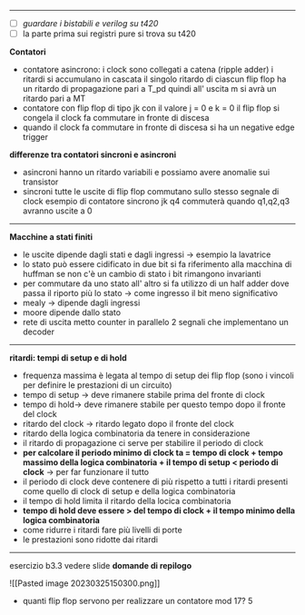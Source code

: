 ---
- [ ] *guardare i bistabili e verilog su t420*
- [ ] la parte prima sui registri pure si trova su t420

**Contatori**
- contatore asincrono: i clock sono collegati a catena (ripple adder)
	i ritardi si accumulano in cascata il singolo ritardo di ciascun flip flop ha un ritardo di propagazione pari a T_pd quindi all' uscita m si avrà un ritardo pari a MT
- contatore con flip flop di tipo jk con il valore j = 0 e k = 0 il flip flop si congela il clock fa commutare in fronte di discesa 
- quando il clock fa commutare in fronte di discesa si ha un negative edge trigger 

**differenze tra contatori sincroni e asincroni**
- asincroni hanno un ritardo variabili e possiamo avere anomalie sui transistor 
- sincroni tutte le uscite di flip flop commutano sullo stesso segnale di clock esempio di contatore sincrono jk q4 commuterà quando q1,q2,q3 avranno uscite a 0 

- - - 
**Macchine a stati finiti**

- le uscite dipende dagli stati e dagli ingressi -> esempio la lavatrice 
- lo stato può essere cidificato in due bit si fa riferimento alla macchina di huffman se non c'è un cambio di stato i bit rimangono invarianti 
- per commutare da uno stato all' altro si fa utilizzo di un half adder dove passa il riporto più lo stato -> come ingresso il bit meno significativo 
- mealy -> dipende dagli ingressi 
- moore dipende dallo stato
- rete di uscita metto counter in parallelo 2 segnali che implementano un decoder 
- - -

**ritardi: tempi di setup e di hold**

- frequenza massima è legata al tempo di setup dei flip flop (sono i vincoli per definire le prestazioni di un circuito)
- tempo di setup -> deve rimanere stabile prima del fronte di clock 
- tempo di hold-> deve rimanere stabile per questo tempo dopo il fronte del clock 
- ritardo del clock -> ritardo legato dopo il fronte del clock 
- ritardo della logica combinatoria da tenere in considerazione 
- il ritardo di propagazione ci serve per stabilire il periodo di clock 
- **per calcolare il periodo minimo di clock ta = tempo di clock + tempo massimo della logica combinatoria + il tempo di setup  < periodo di clock** -> per far funzionare il tutto 
- il periodo di clock deve contenere di più rispetto a tutti i ritardi presenti come quello di clock di setup e della logica combinatoria 
- il tempo di hold limita il ritardo della locica combinatoria 
- **tempo di hold deve essere > del tempo di clock + il tempo minimo della logica combinatoria**
- come ridurre i ritardi fare più livelli di porte 
- le prestazioni sono ridotte dai ritardi 
- - - 

esercizio b3.3 vedere slide
**domande di repilogo**

![[Pasted image 20230325150300.png]]


- quanti flip flop servono per realizzare un contatore mod 17? 5 